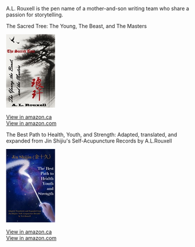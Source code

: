 
A.L. Rouxell is the pen name of a mother-and-son writing team who share a passion for storytelling. 
			
The Sacred Tree: The Young, The Beast, and The Masters 

<a href="https://www.amazon.ca/dp/B0DYGK9GJJ">
  <img src="/images/Tree-small.jpg" alt="The Best Path image" style="height: 200px; "/>
</a>

[View in amazon.ca](https://www.amazon.ca/dp/B0DYGK9GJJ)      
[View in amazon.com](https://www.amazon.com/dp/B0DYGK9GJJ)

The Best Path to Health, Youth, and Strength: Adapted, translated, and expanded from Jin Shijiu's Self-Acupuncture Records by A.L.Rouxell

<a href="https://www.amazon.ca/dp/B0F5X48R3S">
  <img src="/images/The Best Path-small.jpg" alt="The Best Path image" style="height: 200px; "/>
</a>
 
[View in amazon.ca](https://www.amazon.ca/dp/B0F5X48R3S)    
[View in amazon.com](https://www.amazon.com/dp/B0F5X48R3S)
					
               
      


